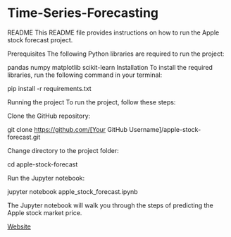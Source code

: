 # Time-Series-Forecasting

README
This README file provides instructions on how to run the Apple stock forecast project.

Prerequisites
The following Python libraries are required to run the project:

pandas
numpy
matplotlib
scikit-learn
Installation
To install the required libraries, run the following command in your terminal:


pip install -r requirements.txt

Running the project
To run the project, follow these steps:

Clone the GitHub repository:

git clone https://github.com/[Your GitHub Username]/apple-stock-forecast.git

Change directory to the project folder:

cd apple-stock-forecast

Run the Jupyter notebook:

jupyter notebook apple_stock_forecast.ipynb

The Jupyter notebook will walk you through the steps of predicting the Apple stock market price.



[Website](https://hemantbk-time-series-forecasting-app-ztpfsu.streamlit.app/)
